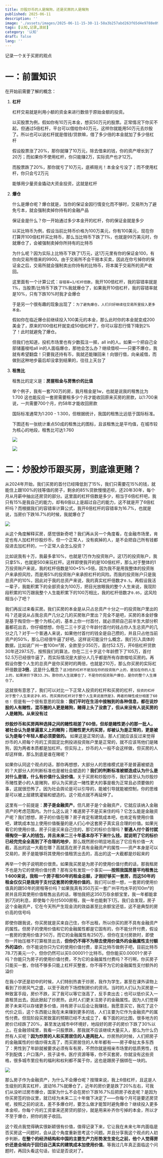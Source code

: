 ```yaml
---
title: 炒股炒币的人是赌狗，还是买房的人是赌狗
published: 2025-06-11
description: ''
image: './assets/images/2025-06-11-15-30-11-58a3b257abd263f65d4e9788e09ceb7.png'
tags: [认知,记录,浪前]
category: '认知'
draft: false 
lang: ''
---
```


记录一个关于买房的观点

# 一：前置知识

在开始前需要了解的概念：

1. **杠杆**
   
   杠杆交易就是利用小额的资金来进行数倍于原始金额的投资。
   
   以买股票为例，假如你有10万元本金，想买50万元的股票。正常情况下你买不起，但通过5倍杠杆，平台可以借给你40万元，这样你就能用50万元去炒股了。所以也可以说杠杆就是借钱/贷款嘛，借了多少倍的本金就加了多少倍杠杆
   
   假设股票涨了20%，那你就赚了10万元，除去借来的钱，你的资产增长到了20万；而如果你不使用杠杆，你只能赚2万，实际资产也才12万。
   
   而股票跌了20%，那你就亏了10万元，底裤赔光！本金全亏没了；而不使用杠杆，你只会亏2万元
   
   能够用少量资金撬动大资金投资，这就是杠杆

2. **爆仓**
   
   什么是爆仓呢？爆仓就是，当你的保证金因行情变化而不够时，交易所为了避免亏本，就会强制卖掉你持有的金融产品
   
   保证金是什么？你一开始通过多少本金开的杠杆，你的保证金就是多少
   
   以买比特币为例，假设当前比特币价格为100万美元，你有100美元，现在你打算开100倍杠杆买比特币，那么当比特币下跌了1%，也就是99万美元时，你就爆仓了，会被强制卖掉你所持有的比特币
   
   为什么呢？因为实际上比特币下跌了1万元，这1万元里有你的保证金100，有你向交易所借来的9900。由于交易所不会干赔本买卖，因此在你亏掉你的保证金之后，交易所就会强制卖出你持有的比特币，将本属于交易所的资产收回。
   
   这里面有一个计算公式：`容错率=1/杠杆倍数`，我开100倍杠杆，我的容错率就是1%，当股票/比特币下跌了1%我就爆仓了，如果我开10倍杠杆，我的容错率就是10%，只有下跌10%时我才会爆仓
   
   于是另一个很有趣的现象出现了：`为了避免爆仓，人们只好继续往交易所里投入更多本金。`
   
   假如你在临近爆仓前继续投入100美元的本金，那么此时你的本金就变成200美金了，原来的100倍杠杆就变成50倍杠杆了，你可以容忍行情下降到2%了！此时就避免了爆仓。
   
   但我们也知道，投机市场里也有少数孤注一掷，all in的人。如果一个把自己全部储蓄梭哈all in的人面临爆仓，那他会怎么办？继续借呗——只要不爆仓，我就有希望翻盘！只要我还持有币，我就还能赚回来！向银行借，向亲戚借，而做到这种地步最后却没拿到结果的，往往上天台了

3. **租售比**
   
   租售比的定义是：**房屋租金与房售价的比值**
   
   举个例子，我有一套700万的房，我月租金是1w，也就是说我的租售比为1:700
   这也能反应一套房需要租多少个月才能收回原来买房的房款，以1:700来说，一共需要700个月，约58年才能收回房款
   
   国际标准通常为1:200 - 1:300，但根据统计，我国的租售比远低于国际标准。
   
   下图还有一张统计重点50成的租售比的图标，且该租售比是平均值，在城市较为核心的地段，租售比可达1:760
   
   ![](assets/images/2025-06-11-15-31-40-image.png)
   
   ![](assets/images/2025-06-11-15-30-11-58a3b257abd263f65d4e9788e09ceb7.png)

# 二：炒股炒币跟买房，到底谁更赌？

从2024年开始，我们买房的首付已经降低到了15%，我们只需要花15%的钱，就能住上跟100%的钱等值的房子，剩余的85%贷款慢慢还呗，还20年30年，每个月从月薪中抽出还房贷的部分。这里面的杠杆倍数是多少，相当于6倍杠杆吧，我只有15%是我自己的能力，却有6倍以上是超过自己的能力，这不就是开了6倍杠杆吗？而根据我们的容错率计算公式，我开6倍杠杆的容错率为16.7%，也就是说，当房价下跌16.7%的时候，我就爆仓了

![](assets/images/2025-06-10-19-14-31-image.png)

从这个角度解释买房，感觉很新奇吧？我们再从另一个角度看，在金融市场里，肯定也有人加杠杆炒股炒币，但一个正常人，没有疯掉的人，是不会把自己所有钱都投进去加杠杆的，一个正常人会怎么投资？

比如说我有十万，我最多拿10%，也就是1万作为投资账户。这1万的投资账户，我只拿5%，也就是500来玩杠杆。这样即使我开的是100倍杠杆，那么对于整体的1万投资账户来说，我的杠杆倍数是100*5%=5倍，因为我不是用我整体的投资账户来承担风险，而是用5%的投资账户来承担杠杆的风险。而我的投资账户只是我总资产的10%，因此对于我的总资产来说，我的真实杠杆倍数才`0.5`。再假设我活一辈子，我能积累下的全部资金为100万，把目光放眼我的整个人生来说，我现阶段积累的10万跟我整个人生能积累下的100万相比，我的杠杆倍数才`0.05`，这风险相当小了吧？

我们再反过来看买房。我们买房的本金是从只占总资产十分之一的投资账户里出的吗？还是说从占我总资产几分之几的买房账户里出？完全不是吧，买房的本金好像是基于掏空你一整个为核心的，基本上你一付首付，就必须把自己前半生大部分积蓄都花出去，你仔细想想，你在二三十岁这个年龄付首付的钱占你人生总资产的几分之几？对于一个普通人来说，如果他付首付的钱全是自己攒的，并且只占他当前资产的50%，那么已经很牛逼了好吧。这样说可能没什么概念，我们引入具体的数据，比如说广州一套100m²房，全款至少350万，首付52.5万，开6倍杠杆贷款30年还297.5万，按照我们的算法，你在二三十岁这个年龄攒下了105万，首付52.5万已经很牛逼了，而实际情况是大部分人几乎都是所有存款梭哈买房的。再假设你整个人生的总资产是你买房时的两倍，也就是210万，那么你买房的实际杠杆倍数是**3倍**，这是什么概念？`这3倍的杠杆不是加在你的投资账户上的，是加在你的人生上的，如果房价下跌33.3%，那你的人生就爆仓了，不是你的投资账户爆仓，是你的整个人生爆仓了。`

这就很有意思了，我们可以对比一下正常人投资的杠杆和买房的杠杆，`投资的杠杆对于整个人生来说才0.05，而买房的杠杆对于整个人生来说居然是3，两者的赌性成分相差了60倍！` 但是有一个很有意思的现象：**我们平时在生活中接触到的各种信息，都在说炒股的人有赌性，混币圈的人更是赌狗，赌得上头了没救了，但从来没有人说买房的人是赌狗。从来没有过**

**炒股炒币和买房两种选择之间的赌性相差了60倍，但却是赌性更小的那一批人，被社会认为是普遍意义上的赌狗；而赌性更大的买房，却被认为是正常的，更是被认为是每个年轻人都必须要做的。** 如果这是正常的话，那人们就应该反过来觉得炒币的人把每个月的工资固定比例投进投资账户里是正常的，就不应该骂他们是赌狗，因为两者本质都是加杠杆。但实际上，炒币的人一般不会这样做，但买房的人却这样做，那么到底是谁在赌呢？

如果你认同这个观点的话，那你再想想，大部分人的思维模式是不是普遍被塑造的？大部分人的判断标准也是被社会塑造的？**我们的判断标准被塑造成认为什么是对什么是错，什么有价值什么没价值**。关于买房和炒股炒币，我们甚至认为炒股炒币赌性更小的人是赌狗，却认为买房这一赌性更大的事是极为正常且必须要做的事，这就很恐怖了。因为社会舆论是可以引导的，能被引导就能被控制，你的思维是可以被上层建筑灌输和塑造的。这个观点就不再延伸了。

这里有一个前提是：**房子是金融资产**。但凡房子是个金融资产，它就应该纳入金融资产的考虑范围内。为什么这么说？难道房子不是买来住的吗？它怎么能是金融资产呢？我们想想，房子的价值在哪？房子肯定有建筑成本吧，也肯定有使用价值吧，建筑成本加上使用价值衡量的是人们心中这套房子真实且合理的价值。如果光看它的使用价值，房子只是买来自己住的，那它的标价合理吗？**普通人付个首付就得掏空一家人的钱包，并且未来二三十年基本存不下来什么钱，就说明了它的标价已经完完全全高到了不合理的地步**。那么既然房价明显地高出了它应有价值一大截，高出的这一大截在哪？高就高在房子具有金融资产的属性——资产本身是可以交易的，房子是能够将其使用价值租赁出去的，高出的这一大截都是炒起来的

再举一个例子说明房价很贵。如果我买房是为房子的使用价值付费的话，那我租房不也是为它的使用价值付费？那有没有发现一个事实——**按照我国房屋平均租售比1:600来说，我租一个房子租50年的租金总额，才刚好够买一套房，而这50年的租金仅仅只是我用于支付这套房的使用价值的**。我们可以想一想，一套房的使用价值真的跟50年的房租等价吗？如果我真有350万买一套广州平均水平的100m²的房并且将其使用价值租售出去的话，哪怕我把这350万存余额宝里，我一年都能拿到7万的利息，即使每个月付5000房租，我一年也能剩下1万。我们会发现，房子这个金融资产，它在今天所产生现金流的效益甚至比余额宝还低，这不是典型的房价高的信号吗

即使你跟我说，你买房就是买来自己住，你不出租，所以你买的房不具有金融资产的属性。但房子的使用价值和它的金融属性都是它固有的，你不能分开付费，假设一套房的使用价值才50万，而它的金融属性有250万，但你在支付房款时，即使你一开始压根不打算租赁出去，**但你仍不得不为除去使用价值外的金融属性支付额外的溢价**，你不能说你只为它的使用价值付费，拿买比特币做例子吧，目前比特币78.7万美元一个，但你仍然可以买0.00001个比特币。但你能买0.00001个房子吗？你能只为房子的使用价值付费，不为它的金融属性付费吗？不行啊，你买房子只能买一套，你钱不够多只能上杠杆买整套，你不得不为它的金融属性支付额外的溢价

在我小学还是初中的时候，人们特别热衷于炒房，我作为学生，甚至在课外读物上看到了炒房风气之盛，以至于政府下场控制房价的资讯。当时的人们认为买房是一种致富手段，房价不跌，买了我可以等它涨高了，反手卖出去；也可以低价买入一直租赁出去。因此掀起了炒房热，此时人们更关注房子的金融属性。因为人们觉得房子未来可以存储更多价值，持有房子以后会让我赚钱，我愿意买它，我花了这个代价之后，这个东西能让我在未来赚到更多的钱，人们主要为它作为金融资产的属性付费。但现阶段买房致富的预期已经不太成立了，看下面的对比图，很多地方的房价已经跌了20%，甚至发达城市中环境好，地段好的房子的房价下跌了30%以上。在金融领域里，我看一只股票跌，那我就不应该继续大量买入，那么为什么仍然有人买呢？**因为炒房的人和买房居住的人是两批人**，炒房热的时候，人们把房子的金融属性的价值炒得太高了，而买房居住的人年年都有——房子牵扯太多东西了：男性到了年龄就被要求必须有车有房，不然你就是相亲市场里的低质男性，找不到配偶；户口落户，孩子读书，医疗资源等等，你不买套房，你就没有这些资格，很多城市里应有的福利和权利都不属于你，这也是跟房子捆绑在一块的。

![](assets/images/2025-06-11-16-46-51-339312b6d392e50377258a745496853.jpg)

那么房子作为金融资产，为什么不会爆仓呢？按理来说，我上6倍杠杆，且这是人生级别的真实杠杆，波动16.7%就爆仓了，近年的房价更是跌了20%左右，可我们从没听过房市爆仓，国家为什么不会在房价下跌16.7%后把房子收走呢？是因为你买房签的协议里，就已经为未来二三十年做下决定了——你每个月可是要还房贷呢，按照之前的说法，差不多爆仓时，要怎么做才能暂时避免爆仓？继续投入更多本金呗，你每个月的工资拿来还房贷的部分，就是用来补齐你亏掉的本金，所以才不至于爆仓，把你的房子收回。

这个观点我觉得确实很新颖很有价值，值得记录下来，它让我在未来七年内面临是否买房这一问题时，会从这个角度重新思考这个问题。并且分享我这个观点的人初步判断，**在整个的经济结构和中国的主要生产力形势发生变化之前，他个人觉得房价还是会倾向于回归自己真实的建筑成本加使用价值**。等我过几年真正面临这个问题时，再回头看这句话，验证是否说对了。
